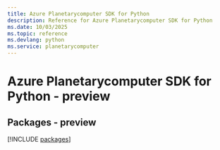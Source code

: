```yaml
---
title: Azure Planetarycomputer SDK for Python
description: Reference for Azure Planetarycomputer SDK for Python
ms.date: 10/03/2025
ms.topic: reference
ms.devlang: python
ms.service: planetarycomputer
---
```

# Azure Planetarycomputer SDK for Python - preview
## Packages - preview
[!INCLUDE [packages](planetarycomputer-index.md)]